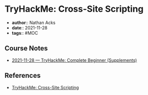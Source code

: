 # TryHackMe: Cross-Site Scripting

* **author**:: Nathan Acks  
* **date**:: 2021-11-28  
* **tags**:: #MOC

## Course Notes

* [2021-11-28 — TryHackMe: Complete Beginner (Supplements)](../log/2021-11-28-tryhackme-complete-beginner-supplements.md)

## References

* [TryHackMe: Cross-Site Scripting](https://tryhackme.com/room/xss)
